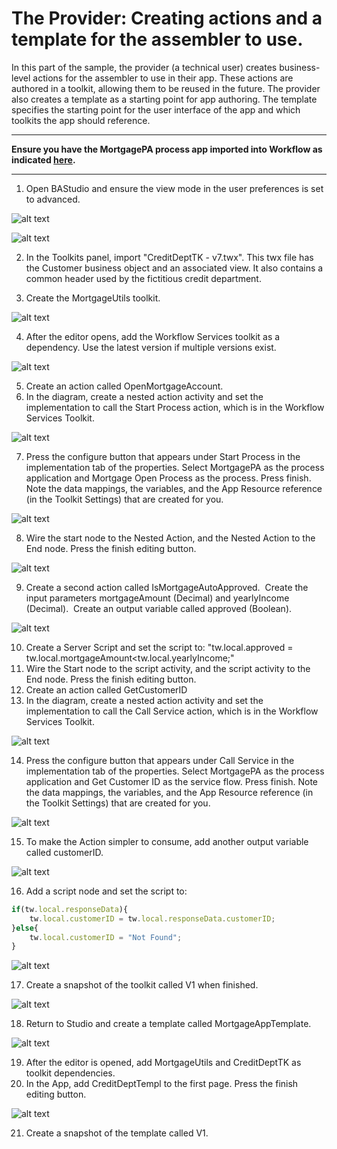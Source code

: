 # The Provider: Creating actions and a template for the assembler to use.

In this part of the sample, the provider (a technical user) creates business-level actions for the assembler to use in their app. These actions are authored in a toolkit, allowing them to be reused in the future. The provider also creates a template as a starting point for app authoring.  The template specifies the starting point for the user interface of the app and which toolkits the app should reference.
___
**Ensure you have the MortgagePA process app imported into Workflow as indicated [here](../README.md).**
___
1. Open BAStudio and ensure the view mode in the user preferences is set to advanced.

![alt text](./images/PrefMenu.png "Preferences Menu")

![alt text](./images/PrefAdvanced.png "Advanced Mode")

2. In the Toolkits panel, import "CreditDeptTK - v7.twx".  This twx file has the Customer business object and an associated view. It also contains a common header used by the fictitious credit department. 

3. Create the MortgageUtils toolkit.

![alt text](./images/CreateToolkit.png "Create toolkit")

4. After the editor opens, add the Workflow Services toolkit as a dependency. Use the latest version if multiple versions exist.  

![alt text](./images/AddTKDep.png "Add toolkit as dependency")

5. Create an action called OpenMortgageAccount.
6. In the diagram, create a nested action activity and set the implementation to call the Start Process action, which is in the Workflow Services Toolkit.

![alt text](./images/StartProcessImpl.png "Start Process")

7. Press the configure button that appears under Start Process in the implementation tab of the properties.  Select MortgagePA as the process application and Mortgage Open Process as the process.  Press finish.  Note the data mappings, the variables, and the App Resource reference (in the Toolkit Settings) that are created for you.

![alt text](./images/StartProcessAC.png "Start Process Configurator")

8. Wire the start node to the Nested Action, and the Nested Action to the End node. Press the finish editing button.

![alt text](./images/OpenMortgageDiagram.png "Open Mortgage Account diagram")

9. Create a second action called IsMortgageAutoApproved.  Create the input parameters mortgageAmount (Decimal) and yearlyIncome (Decimal).  Create an output variable called approved (Boolean).

![alt text](./images/IsAutoApprovedVars.png "Is Mortgage Auto Approved variables")

10. Create a Server Script and set the script to: "tw.local.approved = tw.local.mortgageAmount<tw.local.yearlyIncome;"
11. Wire the Start node to the script activity, and the script activity to the End node. Press the finish editing button.
12. Create an action called GetCustomerID
13. In the diagram, create a nested action activity and set the implementation to call the Call Service action, which is in the Workflow Services Toolkit.

![alt text](./images/CallServiceImpl.png "Call Service")

14. Press the configure button that appears under Call Service in the implementation tab of the properties.  Select MortgagePA as the process application and Get Customer ID as the service flow.  Press finish.  Note the data mappings, the variables, and the App Resource reference (in the Toolkit Settings) that are created for you.

![alt text](./images/CallServiceAC.png "Call Service Configurator")

15. To make the Action simpler to consume, add another output variable called customerID.  

![alt text](./images/customerIDVar.png "Customer ID Variable")

16. Add a script node and set the script to:
```javascript
if(tw.local.responseData){
	tw.local.customerID = tw.local.responseData.customerID;
}else{
	tw.local.customerID = "Not Found";
}
```

![alt text](./images/extraOutputScript.png "Extra Output Script")

17. Create a snapshot of the toolkit called V1 when finished.

![alt text](./images/MortgageUtilsSnapshot.png "Mortgage Utils snapshot")

18. Return to Studio and create a template called MortgageAppTemplate.

![alt text](./images/CreateTemplate.png "Create Template")

19. After the editor is opened, add MortgageUtils and CreditDeptTK as toolkit dependencies.
20. In the App, add CreditDeptTempl to the first page. Press the finish editing button.

![alt text](./images/Template.png "Mortgage App Template")

21. Create a snapshot of the template called V1.
